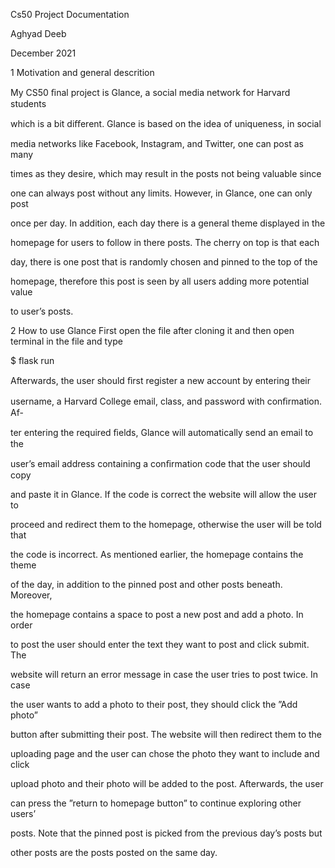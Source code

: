 Cs50 Project Documentation

Aghyad Deeb

December 2021

1 Motivation and general descrition

My CS50 ﬁnal project is Glance, a social media network for Harvard students

which is a bit diﬀerent. Glance is based on the idea of uniqueness, in social

media networks like Facebook, Instagram, and Twitter, one can post as many

times as they desire, which may result in the posts not being valuable since

one can always post without any limits. However, in Glance, one can only post

once per day. In addition, each day there is a general theme displayed in the

homepage for users to follow in there posts. The cherry on top is that each

day, there is one post that is randomly chosen and pinned to the top of the

homepage, therefore this post is seen by all users adding more potential value

to user’s posts.

2 How to use Glance
First open the file after cloning it and then open terminal in the file and type

 $ flask run
 
Afterwards, the user should ﬁrst register a new account by entering their

username, a Harvard College email, class, and password with conﬁrmation. Af-

ter entering the required ﬁelds, Glance will automatically send an email to the

user’s email address containing a conﬁrmation code that the user should copy

and paste it in Glance. If the code is correct the website will allow the user to

proceed and redirect them to the homepage, otherwise the user will be told that

the code is incorrect. As mentioned earlier, the homepage contains the theme

of the day, in addition to the pinned post and other posts beneath. Moreover,

the homepage contains a space to post a new post and add a photo. In order

to post the user should enter the text they want to post and click submit. The

website will return an error message in case the user tries to post twice. In case

the user wants to add a photo to their post, they should click the ”Add photo”

button after submitting their post. The website will then redirect them to the

uploading page and the user can chose the photo they want to include and click

upload photo and their photo will be added to the post. Afterwards, the user

can press the ”return to homepage button” to continue exploring other users’

posts. Note that the pinned post is picked from the previous day’s posts but

other posts are the posts posted on the same day.
